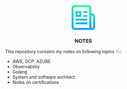 




<!-- PROJECT LOGO -->
<br />
<p align="center">
  <a href="https://github.com/Ugurcancaykara/notes">
    <img src="images/logo.png" alt="Logo" width="80" height="80">
  </a>

  <h3 align="center">NOTES</h3>

</p>




This repository contains my notes on following topics 👇🏼
- AWS, GCP, AZURE
- Observability
- Golang
- System and software architect
- Notes on certifications
